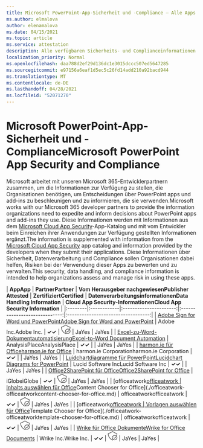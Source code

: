 ```yaml
---
title: Microsoft PowerPoint-App-Sicherheit und -Compliance – Alle Apps
ms.author: elmalova
author: elenamalova
ms.date: 04/15/2021
ms.topic: article
ms.service: attestation
description: Alle verfügbaren Sicherheits- und Complianceinformationen für alle Microsoft PowerPoint Apps.
localization_priority: Normal
ms.openlocfilehash: daa788d2ef29d136dc1e3015dccc507ed5647285
ms.sourcegitcommit: e97156a6eaf1d5ec5c26fd14add210a92bacd944
ms.translationtype: MT
ms.contentlocale: de-DE
ms.lasthandoff: 04/28/2021
ms.locfileid: "52071270"
---
```

# <a name="microsoft-powerpoint-app-security-and-compliance"></a><span data-ttu-id="0a050-103">Microsoft PowerPoint-App-Sicherheit und -Compliance</span><span class="sxs-lookup"><span data-stu-id="0a050-103">Microsoft PowerPoint App Security and Compliance</span></span>

<span data-ttu-id="0a050-104">Microsoft arbeitet mit unseren Microsoft 365-Entwicklerpartnern zusammen, um die Informationen zur Verfügung zu stellen, die Organisationen benötigen, um Entscheidungen über PowerPoint apps und add-ins zu beschleunigen und zu informieren, die sie verwenden.</span><span class="sxs-lookup"><span data-stu-id="0a050-104">Microsoft works with our Microsoft 365 developer partners to provide the information organizations need to expedite and inform decisions about PowerPoint apps and add-ins they use.</span></span> <span data-ttu-id="0a050-105">Diese Informationen werden mit Informationen aus dem [Microsoft Cloud App Security](https://www.microsoft.com/en-us/enterprise-mobility-security/cloud-app-security)-App-Katalog und mit vom Entwickler beim Einreichen ihrer Anwendungen zur Verfügung gestellten Informationen ergänzt.</span><span class="sxs-lookup"><span data-stu-id="0a050-105">The information is supplemented with information from the [Microsoft Cloud App Security](https://www.microsoft.com/en-us/enterprise-mobility-security/cloud-app-security) app catalog and information provided by the developers when they submit their applications.</span></span> <span data-ttu-id="0a050-106">Diese Informationen über Sicherheit, Datenverarbeitung und Compliance sollen Organisationen dabei helfen, Risiken bei der Verwendung dieser Apps zu bewerten und zu verwalten.</span><span class="sxs-lookup"><span data-stu-id="0a050-106">This security, data handling, and compliance information is intended to help organizations assess and manage risk in using these apps.</span></span>

| <span data-ttu-id="0a050-107">**App**</span><span class="sxs-lookup"><span data-stu-id="0a050-107">**App**</span></span> | <span data-ttu-id="0a050-108">**Partner**</span><span class="sxs-lookup"><span data-stu-id="0a050-108">**Partner**</span></span> | <span data-ttu-id="0a050-109">**Vom Herausgeber nachgewiesen**</span><span class="sxs-lookup"><span data-stu-id="0a050-109">**Publisher Attested**</span></span> | <span data-ttu-id="0a050-110">**Zertifiziert**</span><span class="sxs-lookup"><span data-stu-id="0a050-110">**Certified**</span></span> | <span data-ttu-id="0a050-111">**Datenverarbeitungsinformationen**</span><span class="sxs-lookup"><span data-stu-id="0a050-111">**Data Handling Information**</span></span> | <span data-ttu-id="0a050-112">**Cloud App Security-Informationen**</span><span class="sxs-lookup"><span data-stu-id="0a050-112">**Cloud App Security Information**</span></span> |
|:--------|:------------|:----------------------:|:-----------------------------:|:----------------------------------:|
| [<span data-ttu-id="0a050-113">Adobe Sign for Word und PowerPoint</span><span class="sxs-lookup"><span data-stu-id="0a050-113">Adobe Sign for Word and PowerPoint</span></span>](./adobe-inc-sign-for-word-and-powerpoint.md) | <span data-ttu-id="0a050-114">Adobe Inc.</span><span class="sxs-lookup"><span data-stu-id="0a050-114">Adobe Inc.</span></span> | <span data-ttu-id="0a050-115">**✓**</span><span class="sxs-lookup"><span data-stu-id="0a050-115">**✓**</span></span> | <img alt="Certified application badge" src="../media/certified-badge.png" height="25" width="25" /> | <span data-ttu-id="0a050-116">Ja</span><span class="sxs-lookup"><span data-stu-id="0a050-116">Yes</span></span> | <span data-ttu-id="0a050-117">Ja</span><span class="sxs-lookup"><span data-stu-id="0a050-117">Yes</span></span> |
| [<span data-ttu-id="0a050-118">Excel-zu-Word-Dokumentautomatisierung</span><span class="sxs-lookup"><span data-stu-id="0a050-118">Excel-to-Word Document Automation</span></span>](./analysisplace-excel-to-word-document-automation.md) | <span data-ttu-id="0a050-119">AnalysisPlace</span><span class="sxs-lookup"><span data-stu-id="0a050-119">AnalysisPlace</span></span> | <span data-ttu-id="0a050-120">**✓**</span><span class="sxs-lookup"><span data-stu-id="0a050-120">**✓**</span></span> |  | <span data-ttu-id="0a050-121">Ja</span><span class="sxs-lookup"><span data-stu-id="0a050-121">Yes</span></span> | <span data-ttu-id="0a050-122">Ja</span><span class="sxs-lookup"><span data-stu-id="0a050-122">Yes</span></span> |
| [<span data-ttu-id="0a050-123">harmon.ie für Office</span><span class="sxs-lookup"><span data-stu-id="0a050-123">harmon.ie for Office</span></span>](./harmonie-corporation-for-office.md) | <span data-ttu-id="0a050-124">harmon.ie Corporation</span><span class="sxs-lookup"><span data-stu-id="0a050-124">harmon.ie Corporation</span></span> | <span data-ttu-id="0a050-125">**✓**</span><span class="sxs-lookup"><span data-stu-id="0a050-125">**✓**</span></span> |  | <span data-ttu-id="0a050-126">Ja</span><span class="sxs-lookup"><span data-stu-id="0a050-126">Yes</span></span> | <span data-ttu-id="0a050-127">Ja</span><span class="sxs-lookup"><span data-stu-id="0a050-127">Yes</span></span> |
| [<span data-ttu-id="0a050-128">Luidchartdiagramme für PowerPoint</span><span class="sxs-lookup"><span data-stu-id="0a050-128">Lucidchart Diagrams for PowerPoint</span></span>](./lucid-software-inc-lucidchart-diagrams-for-powerpoint.md) | <span data-ttu-id="0a050-129">Lucid Software Inc</span><span class="sxs-lookup"><span data-stu-id="0a050-129">Lucid Software Inc</span></span> | <span data-ttu-id="0a050-130">**✓**</span><span class="sxs-lookup"><span data-stu-id="0a050-130">**✓**</span></span> |  | <span data-ttu-id="0a050-131">Ja</span><span class="sxs-lookup"><span data-stu-id="0a050-131">Yes</span></span> | <span data-ttu-id="0a050-132">Ja</span><span class="sxs-lookup"><span data-stu-id="0a050-132">Yes</span></span> |
| [<span data-ttu-id="0a050-133">Office2SharePoint für Office</span><span class="sxs-lookup"><span data-stu-id="0a050-133">Office2SharePoint for Office</span></span>](./iglobe-office2sharepoint-for-office.md) | <span data-ttu-id="0a050-134">iGlobe</span><span class="sxs-lookup"><span data-stu-id="0a050-134">iGlobe</span></span> | <span data-ttu-id="0a050-135">**✓**</span><span class="sxs-lookup"><span data-stu-id="0a050-135">**✓**</span></span> | <img alt="Certified application badge" src="../media/certified-badge.png" height="25" width="25" /> | <span data-ttu-id="0a050-136">Ja</span><span class="sxs-lookup"><span data-stu-id="0a050-136">Yes</span></span> | <span data-ttu-id="0a050-137">Ja</span><span class="sxs-lookup"><span data-stu-id="0a050-137">Yes</span></span> |
| <span data-ttu-id="0a050-138">[officeatwork</span><span class="sxs-lookup"><span data-stu-id="0a050-138">[officeatwork</span></span> | <span data-ttu-id="0a050-139">Inhalts auswählen für Office](./officeatwork-officeatworkcontent-chooser-for-office.md)</span><span class="sxs-lookup"><span data-stu-id="0a050-139">Content Chooser for Office](./officeatwork-officeatworkcontent-chooser-for-office.md)</span></span> | <span data-ttu-id="0a050-140">officeatwork</span><span class="sxs-lookup"><span data-stu-id="0a050-140">officeatwork</span></span> | <span data-ttu-id="0a050-141">**✓**</span><span class="sxs-lookup"><span data-stu-id="0a050-141">**✓**</span></span> | <img alt="Certified application badge" src="../media/certified-badge.png" height="25" width="25" /> | <span data-ttu-id="0a050-142">Ja</span><span class="sxs-lookup"><span data-stu-id="0a050-142">Yes</span></span> | <span data-ttu-id="0a050-143">Ja</span><span class="sxs-lookup"><span data-stu-id="0a050-143">Yes</span></span> |
| <span data-ttu-id="0a050-144">[officeatwork</span><span class="sxs-lookup"><span data-stu-id="0a050-144">[officeatwork</span></span> | <span data-ttu-id="0a050-145">Vorlagen auswählen für Office](./officeatwork-officeatworktemplate-chooser-for-office.md)</span><span class="sxs-lookup"><span data-stu-id="0a050-145">Template Chooser for Office](./officeatwork-officeatworktemplate-chooser-for-office.md)</span></span> | <span data-ttu-id="0a050-146">officeatwork</span><span class="sxs-lookup"><span data-stu-id="0a050-146">officeatwork</span></span> | <span data-ttu-id="0a050-147">**✓**</span><span class="sxs-lookup"><span data-stu-id="0a050-147">**✓**</span></span> | <img alt="Certified application badge" src="../media/certified-badge.png" height="25" width="25" /> | <span data-ttu-id="0a050-148">Ja</span><span class="sxs-lookup"><span data-stu-id="0a050-148">Yes</span></span> | <span data-ttu-id="0a050-149">Ja</span><span class="sxs-lookup"><span data-stu-id="0a050-149">Yes</span></span> |
| [<span data-ttu-id="0a050-150">Wrike für Office Dokumente</span><span class="sxs-lookup"><span data-stu-id="0a050-150">Wrike for Office Documents</span></span>](./wrike-inc-for-office-documents.md) | <span data-ttu-id="0a050-151">Wrike Inc.</span><span class="sxs-lookup"><span data-stu-id="0a050-151">Wrike Inc.</span></span> | <span data-ttu-id="0a050-152">**✓**</span><span class="sxs-lookup"><span data-stu-id="0a050-152">**✓**</span></span> | <img alt="Certified application badge" src="../media/certified-badge.png" height="25" width="25" /> | <span data-ttu-id="0a050-153">Ja</span><span class="sxs-lookup"><span data-stu-id="0a050-153">Yes</span></span> | <span data-ttu-id="0a050-154">Ja</span><span class="sxs-lookup"><span data-stu-id="0a050-154">Yes</span></span> |
